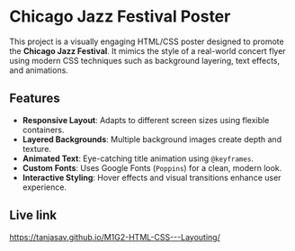 # Chicago Jazz Festival Poster

This project is a visually engaging HTML/CSS poster designed to promote the **Chicago Jazz Festival**. It mimics the style of a real-world concert flyer using modern CSS techniques such as background layering, text effects, and animations.

## Features

- **Responsive Layout**: Adapts to different screen sizes using flexible containers.
- **Layered Backgrounds**: Multiple background images create depth and texture.
- **Animated Text**: Eye-catching title animation using `@keyframes`.
- **Custom Fonts**: Uses Google Fonts (`Poppins`) for a clean, modern look.
- **Interactive Styling**: Hover effects and visual transitions enhance user experience.

## Live link
https://tanjasav.github.io/M1G2-HTML-CSS---Layouting/

